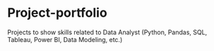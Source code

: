 # Project-portfolio
Projects to show skills related to Data Analyst (Python, Pandas, SQL, Tableau, Power BI, Data Modeling, etc.)
